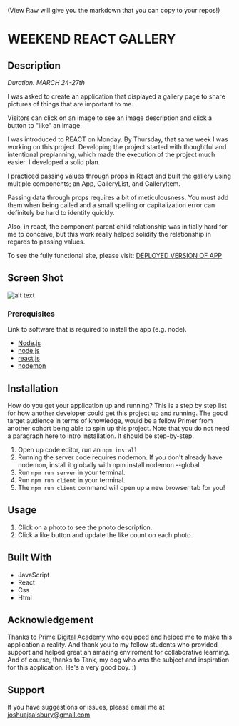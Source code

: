 (View Raw will give you the markdown that you can copy to your repos!)

# WEEKEND REACT GALLERY

## Description

_Duration: MARCH 24-27th_

I was asked to create an application that displayed a gallery page to share pictures of things that are important to me. 

Visitors can click on an image to see an image description and click a button to "like" an image.

I was introduced to REACT on Monday. By Thursday, that same week I was working on this project. Developing the project started with thoughtful and intentional preplanning, which made the execution of the project much easier. I developed a solid plan.

I practiced passing values through props in React and built the gallery using multiple components; an App, GalleryList, and GalleryItem.

Passing data through props requires a bit of meticulousness. You must add them when being called and a small spelling or capitalization  error can definitely be hard to identify quickly.

Also, in react, the component parent child relationship was initially hard for me to conceive, but this work really helped solidify the relationship in regards to passing values.


To see the fully functional site, please visit: [DEPLOYED VERSION OF APP](www.heroku.com)

## Screen Shot

![alt text](/ScreenShot.png?raw=true "Screenshot")

### Prerequisites

Link to software that is required to install the app (e.g. node).

- [Node.js](https://nodejs.org/en/)
- [node.js](https://nodejs.org/en/)
- [react.js](https://reactjs.org/)
- [nodemon](https://www.npmjs.com/package/nodemon)


## Installation

How do you get your application up and running? This is a step by step list for how another developer could get this project up and running. The good target audience in terms of knowledge, would be a fellow Primer from another cohort being able to spin up this project. Note that you do not need a paragraph here to intro Installation. It should be step-by-step.


1. Open up code editor, run an `npm install`
2. Running the server code requires nodemon. If you don't already have nodemon, install it globally with npm install nodemon --global.
3. Run `npm run server` in your terminal.
4. Run `npm run client` in your terminal.
5. The `npm run client` command will open up a new browser tab for you!

## Usage

1. Click on a photo to see the photo description.
2. Click a like button and update the like count on each photo.

## Built With

- JavaScript  
- React  
- Css  
- Html  

## Acknowledgement

Thanks to [Prime Digital Academy](www.primeacademy.io) who equipped and helped me to make this application a reality. And thank you to my fellow students who provided support and helped great an amazing enviroment for collaborative learning. And of course, thanks to Tank, my dog who was the subject and inspiration for this application. He's a very good boy. :)

## Support  

If you have suggestions or issues, please email me at [joshuajsalsbury@gmail.com](www.google.com)